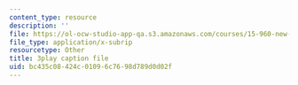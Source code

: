 ```yaml
---
content_type: resource
description: ''
file: https://ol-ocw-studio-app-qa.s3.amazonaws.com/courses/15-960-new-executive-thinking-social-impact-technology-projects-fall-2017-spring-2018/bc435c08424c01096c7698d789d0d02f_EZCmSXZnT6Q.srt
file_type: application/x-subrip
resourcetype: Other
title: 3play caption file
uid: bc435c08-424c-0109-6c76-98d789d0d02f
---
```

